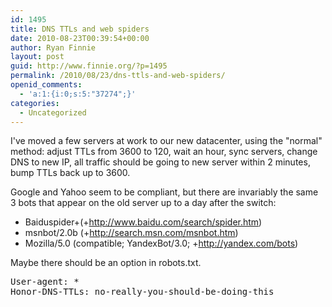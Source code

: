 ```yaml
---
id: 1495
title: DNS TTLs and web spiders
date: 2010-08-23T00:39:54+00:00
author: Ryan Finnie
layout: post
guid: http://www.finnie.org/?p=1495
permalink: /2010/08/23/dns-ttls-and-web-spiders/
openid_comments:
  - 'a:1:{i:0;s:5:"37274";}'
categories:
  - Uncategorized
---
```

I've moved a few servers at work to our new datacenter, using the "normal" method: adjust TTLs from 3600 to 120, wait an hour, sync servers, change DNS to new IP, all traffic should be going to new server within 2 minutes, bump TTLs back up to 3600.

Google and Yahoo seem to be compliant, but there are invariably the same 3 bots that appear on the old server up to a day after the switch:

  * Baiduspider+(+http://www.baidu.com/search/spider.htm)
  * msnbot/2.0b (+http://search.msn.com/msnbot.htm)
  * Mozilla/5.0 (compatible; YandexBot/3.0; +http://yandex.com/bots)

Maybe there should be an option in robots.txt.

<pre>User-agent: *
Honor-DNS-TTLs: no-really-you-should-be-doing-this</pre>